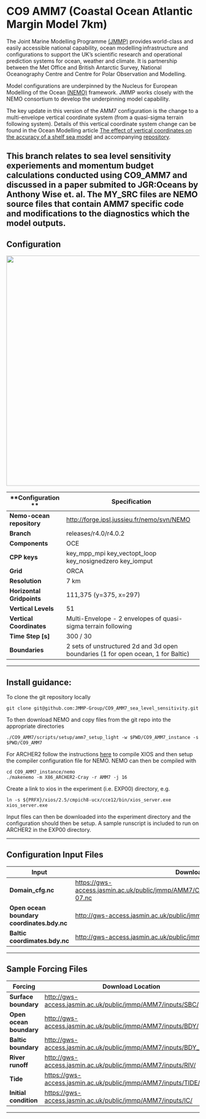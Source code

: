 # CO9 AMM7 (Coastal Ocean Atlantic Margin Model 7km) 

The Joint Marine Modelling Programme [(JMMP)](https://www.metoffice.gov.uk/research/approach/collaboration/joint-marine-modelling-programme) provides world-class and easily accessible national capability, ocean modelling infrastructure and configurations to support the UK’s scientific research and operational prediction systems for ocean, weather and climate. It is partnership between the Met Office and British Antarctic Survey, National Oceanography Centre and Centre for Polar Observation and Modelling.

Model configurations are underpinned by the Nucleus for European Modelling of the Ocean [(NEMO)](https://www.nemo-ocean.eu) framework. JMMP works closely with the NEMO consortium to develop the underpinning model capability. 

The key update in this version of the AMM7 configuration is the change to a multi-envelope vertical coordinate system (from a quasi-sigma terrain following system). Details of this vertical coordinate system change can be found in the Ocean Modelling article [The effect of vertical coordinates on the accuracy of a shelf sea model](https://doi.org/10.1016/j.ocemod.2021.101935) and accompanying [repository](https://zenodo.org/badge/latestdoi/235544712). 

This branch relates to sea level sensitivity experiements and momentum budget calculations conducted using CO9_AMM7 and discussed in a paper submited to JGR:Oceans by Anthony Wise et. al.
The MY_SRC files are NEMO source files that contain AMM7 specific code and modifications to the diagnostics which the model outputs.
---

## Configuration
<p align="center">
<img src="https://gws-access.jasmin.ac.uk/public/jmmp_collab/AMM7/CO9_repo/CO9_AMM7_domain_bathy.jpg" width="600" >
</p>

|  **Configuration ** | **Specification** |
|-------------- | -------------- |
| **Nemo-ocean repository** | http://forge.ipsl.jussieu.fr/nemo/svn/NEMO |
| **Branch** | releases/r4.0/r4.0.2 |
| **Components** | OCE |
| **CPP keys** | key_mpp_mpi key_vectopt_loop key_nosignedzero key_iomput |
| **Grid** | ORCA |
| **Resolution** | 7 km |
| **Horizontal Gridpoints** | 111,375 (y=375, x=297) |
| **Vertical Levels** | 51 |
| **Vertical Coordinates** | Multi-Envelope - 2 envelopes of quasi-sigma terrain following |
| **Time Step [s]** | 300 / 30 |
| **Boundaries** | 2 sets of unstructured 2d and 3d open boundaries (1 for open ocean, 1 for Baltic) |

---

## Install guidance:

To clone the git repository locally
```
git clone git@github.com:JMMP-Group/CO9_AMM7_sea_level_sensitivity.git
```

To then download NEMO and copy files from the git repo into the appropriate directories 
```
./CO9_AMM7/scripts/setup/amm7_setup_light -w $PWD/CO9_AMM7_instance -s $PWD/CO9_AMM7
```

For ARCHER2 follow the instructions [here](https://github.com/hpc-uk/build-instructions/tree/main/apps/NEMO) to compile XIOS and then setup the compiler configuration file for NEMO.
NEMO can then be compiled with
```
cd CO9_AMM7_instance/nemo
./makenemo -m X86_ARCHER2-Cray -r AMM7 -j 16
```

Create a link to xios in the experiment (i.e. EXP00) directory, e.g.
```
ln -s ${PRFX}/xios/2.5/cmpich8-ucx/cce12/bin/xios_server.exe xios_server.exe
```
Input files can then be downloaded into the experiment directory  and the configuration should then be setup. A sample runscript is included to run on ARCHER2 in the EXP00 directory.

---

## Configuration Input Files

|  **Input** | **Download Location** |
|-------------- | -------------- |
| **Domain_cfg.nc** | https://gws-access.jasmin.ac.uk/public/jmmp/AMM7/CO9_repo/domain_cfg_co9amm7_MEsL51r10-07.nc |
| **Open ocean boundary coordinates.bdy.nc** | http://gws-access.jasmin.ac.uk/public/jmmp/AMM7/grid/coordinates.bdy.nc |
| **Baltic coordimates.bdy.nc** | http://gws-access.jasmin.ac.uk/public/jmmp/AMM7/grid/coordinates.skagbdy.nc |

---

## Sample Forcing Files

| **Forcing** | **Download Location** |
|-------------- | ------------------|
| **Surface boundary** | http://gws-access.jasmin.ac.uk/public/jmmp/AMM7/inputs/SBC/ |
| **Open ocean boundary** | http://gws-access.jasmin.ac.uk/public/jmmp/AMM7/inputs/BDY/ |
| **Baltic boundary** | http://gws-access.jasmin.ac.uk/public/jmmp/AMM7/inputs/BDY_SKAG/ |
| **River runoff** | http://gws-access.jasmin.ac.uk/public/jmmp/AMM7/inputs/RIV/ |
| **Tide** | https://gws-access.jasmin.ac.uk/public/jmmp/AMM7/inputs/TIDE/ |
| **Initial condition** | https://gws-access.jasmin.ac.uk/public/jmmp/AMM7/inputs/IC/ |

---
